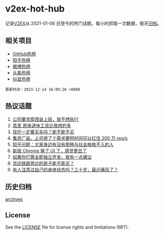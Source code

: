 # v2ex-hot-hub

 记录[V2EX](https://www.v2ex.com/)从 2021-01-06 日至今的热门话题。每小时抓取一次数据，按天[归档](archives)。
 
 ## 相关项目

- [GitHub热榜](https://github.com/lonnyzhang423/github-hot-hub)
- [知乎热榜](https://github.com/lonnyzhang423/zhihu-hot-hub)
- [微博热榜](https://github.com/lonnyzhang423/weibo-hot-hub)
- [头条热榜](https://github.com/lonnyzhang423/toutiao-hot-hub)
- [抖音热榜](https://github.com/lonnyzhang423/douyin-hot-hub)


 `更新时间：2023-12-14 16:09:26 +0800`

## 热议话题

1. [公司要求穿西装上班，我不想执行](https://www.v2ex.com/t/1000226)
1. [乖乖 原来退休工资比我想的多](https://www.v2ex.com/t/1000142)
1. [现在一定要买车吗？能不能不买](https://www.v2ex.com/t/1000085)
1. [集思广益，上司提了个需求要短时间可以扛住 200 万 req/s](https://www.v2ex.com/t/1000267)
1. [知乎问题：大家身边有没有那种与社会格格不入的人](https://www.v2ex.com/t/1000214)
1. [新版 Chrome 换了 UI 了，感觉更丑了](https://www.v2ex.com/t/1000131)
1. [如果你打算全职独立开发，我有一点建议](https://www.v2ex.com/t/1000129)
1. [货运铁路旁边的房子能不能买？](https://www.v2ex.com/t/1000212)
1. [有人注意过自己的身体状态吗？三十岁，最近痛风了？](https://www.v2ex.com/t/1000334)

## 历史归档

[archives](archives)

## License

See the [LICENSE](LICENSE) file for license rights and limitations (MIT).

